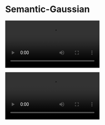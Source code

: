 # Semantic-Gaussian

![video](./assets/fern_render.mp4)

![video](./assets/fern_render.mp4)
<!-- <video src="/assets/fern_render.mp4"></video> -->

<!-- <video id="video" controls="" preload="none" poster="封面">
      <source id="mp4" src="./assets/fern_render.mp4" type="video/mp4">
</videos>

<!-- <video id="video" controls="" preload="none" poster="封面">
      <source id="mp4" src="./assets/fern_seg.mp4" type="video/mp4">
</videos> -->